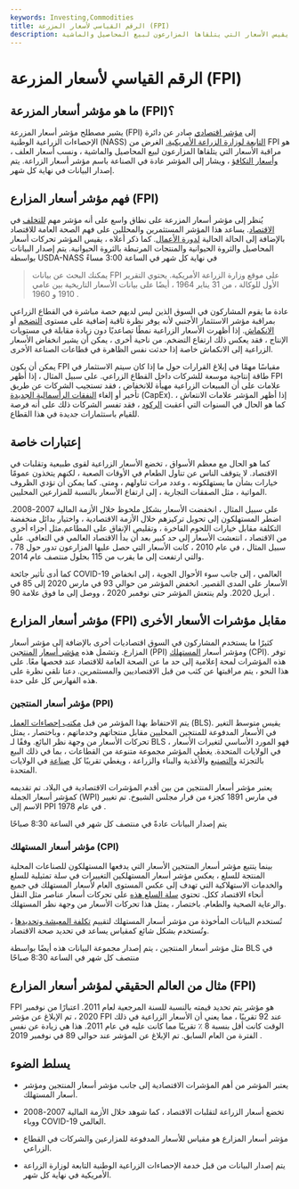 ```yaml
---
keywords: Investing,Commodities
title: الرقم القياسي لأسعار المزرعة (FPI)
description: مؤشر أسعار المزرعة هو مؤشر اقتصادي يقيس الأسعار التي يتلقاها المزارعون لبيع المحاصيل والماشية.
---
```


# الرقم القياسي لأسعار المزرعة (FPI)
## ما هو مؤشر أسعار المزرعة (FPI)؟

يشير مصطلح مؤشر أسعار المزرعة (FPI) إلى [مؤشر اقتصادي](/economic_indicator) صادر عن دائرة الإحصاءات الزراعية الوطنية (NASS) [التابعة لوزارة الزراعة الأمريكية.](/usda) الغرض من FPI هو مراقبة الأسعار التي يتلقاها المزارعون لبيع المحاصيل والماشية ، ونسب أسعار العلف ، [وأسعار التكافؤ](/parityprice) ، ويشار إلى المؤشر عادة في الصناعة باسم مؤشر أسعار الزراعة. يتم إصدار البيانات في نهاية كل شهر.

## فهم مؤشر أسعار المزارع (FPI)

يُنظر إلى مؤشر أسعار المزرعة على نطاق واسع على أنه مؤشر مهم [للتخلف](/laggingindicator) في [الاقتصاد](/economy). يساعد هذا المؤشر المستثمرين والمحللين على فهم الصحة العامة للاقتصاد بالإضافة إلى الحالة الحالية [لدورة الأعمال](/businesscycle). كما ذكر أعلاه ، يقيس المؤشر تحركات أسعار المحاصيل والثروة الحيوانية والمنتجات المرتبطة بالثروة الحيوانية. يتم إصدار البيانات بواسطة USDA-NASS في نهاية كل شهر في الساعة 3:00 مساءً

> يمكنك البحث عن بيانات FPI على موقع وزارة الزراعة الأمريكية. يحتوي التقرير الأول للوكالة ، من 31 يناير 1964 ، أيضًا على بيانات الأسعار التاريخية بين عامي 1910 و 1960 .

>

عادة ما يقوم المشاركون في السوق الذين ليس لديهم حصة مباشرة في القطاع الزراعي بمراقبة مؤشر الاستثمار الأجنبي لأنه يوفر نظرة ثاقبة إضافية على مستوى [التضخم](/inflation) أو [الانكماش](/deflation). إذا أظهرت الأسعار الزراعية نمطًا تصاعديًا دون زيادة مقابلة في مستويات الإنتاج ، فقد يعكس ذلك ارتفاع التضخم. من ناحية أخرى ، يمكن أن يشير انخفاض الأسعار الزراعية إلى الانكماش خاصة إذا حدثت نفس الظاهرة في قطاعات الصناعة الأخرى.

يمكن أن يكون FPI مقياسًا مهمًا في إبلاغ القرارات حول ما إذا كان سيتم الاستثمار في طاقة إنتاجية موسعة للشركات داخل القطاع الزراعي. على سبيل المثال ، إذا أظهر FPI علامات على أن المبيعات الزراعية مهيأة للانخفاض ، فقد تستجيب الشركات عن طريق تأخير أو إلغاء [النفقات الرأسمالية الجديدة](/capitalexpenditure) (CapEx). إذا أظهر المؤشر علامات الانتعاش ، كما هو الحال في السنوات التي أعقبت [الركود](/recession) ، فقد تفسر الشركات ذلك على أنه فرصة للقيام باستثمارات جديدة في هذا القطاع.

## إعتبارات خاصة

كما هو الحال مع معظم الأسواق ، تخضع الأسعار الزراعية لقوى طبيعية وتقلبات في الاقتصاد. لا يتوقف الناس عن تناول الطعام في الأوقات الصعبة ، لكنهم يتخذون عمومًا خيارات بشأن ما يستهلكونه ، وعدد مرات تناولهم ، ومتى. كما يمكن أن تؤدي الظروف المواتية ، مثل الصفقات التجارية ، إلى ارتفاع الأسعار بالنسبة للمزارعين المحليين.

على سبيل المثال ، انخفضت الأسعار بشكل ملحوظ خلال الأزمة المالية 2007-2008. اضطر المستهلكون إلى تحويل تركيزهم خلال الأزمة الاقتصادية ، واختيار بدائل منخفضة التكلفة مقابل خيارات اللحوم الفاخرة ، وتقليص الإنفاق على المطاعم.مثل أجزاء أخرى من الاقتصاد ، انتعشت الأسعار إلى حد كبير بعد أن بدأ الاقتصاد العالمي في التعافي. على سبيل المثال ، في عام 2010 ، كانت الأسعار التي حصل عليها المزارعون تدور حول 78 ، والتي ارتفعت إلى ما يقرب من 115 بحلول منتصف عام 2014.

كما أدى تأثير جائحة COVID-19 العالمي ، إلى جانب سوء الأحوال الجوية ، إلى انخفاض الأسعار على المدى القصير. انخفض المؤشر من حوالي 93 في مارس 2020 إلى 85 في أبريل 2020. ولم ينتعش المؤشر حتى نوفمبر 2020 ، ووصل إلى ما فوق علامة 90 .

## مؤشر أسعار المزارع (FPI) مقابل مؤشرات الأسعار الأخرى

كثيرًا ما يستخدم المشاركون في السوق اقتصاديات أخرى بالإضافة إلى مؤشر أسعار المزارع. وتشمل هذه [مؤشر أسعار](/ppi) [المنتجين](/ppi) (PPI) ومؤشر أسعار [المستهلك](/consumerpriceindex) (CPI). توفر هذه المؤشرات لمحة إعلامية إلى حد ما عن الصحة العامة للاقتصاد عند فحصها معًا. على هذا النحو ، يتم مراقبتها عن كثب من قبل الاقتصاديين والمستثمرين. دعنا نلقي نظرة على هذه الفهارس كل على حدة.

### مؤشر أسعار المنتجين (PPI)

يتم الاحتفاظ بهذا المؤشر من قبل [مكتب إحصاءات العمل](/bls) (BLS). يقيس متوسط التغير في الأسعار المدفوعة للمنتجين المحليين مقابل منتجاتهم وخدماتهم ، وباختصار ، يمثل تحركات الأسعار من وجهة نظر البائع. وفقًا لـ BLS ، فهو المورد الأساسي لتغيرات الأسعار في الولايات المتحدة. يغطي المؤشر مجموعة متنوعة من القطاعات ، بما في ذلك البيع بالتجزئة [والتصنيع](/manufacturing) والأغذية والبناء والزراعة ، ويغطي تقريبًا كل [صناعة](/industry) في الولايات المتحدة.

يعتبر مؤشر أسعار المنتجين من بين أقدم المؤشرات الاقتصادية في البلاد. تم تقديمه كمؤشر أسعار الجملة (WPI) في مارس 1891 كجزء من قرار مجلس الشيوخ. تم تغيير الاسم إلى PPI في عام 1978 .

يتم إصدار البيانات عادةً في منتصف كل شهر في الساعة 8:30 صباحًا

### مؤشر أسعار المستهلك (CPI)

بينما يتتبع مؤشر أسعار المنتجين الأسعار التي يدفعها المستهلكون للصناعات المحلية المنتجة للسلع ، يعكس مؤشر أسعار المستهلكين التغييرات في سلة تمثيلية للسلع والخدمات الاستهلاكية التي تهدف إلى عكس المستوى العام لأسعار المستهلك في جميع أنحاء الاقتصاد ككل. تحتوي [سلة السلع هذه](/basket_of_goods) على تحركات أسعار عناصر مثل النقل والرعاية الصحية والطعام. باختصار ، يمثل هذا تحركات الأسعار من وجهة نظر المستهلك.

تُستخدم البيانات المأخوذة من مؤشر أسعار المستهلك لتقييم [تكلفة المعيشة وتحديدها](/cost-of-living) ، وتُستخدم بشكل شائع كمقياس يساعد في تحديد صحة الاقتصاد.

مثل مؤشر أسعار المنتجين ، يتم إصدار مجموعة البيانات هذه أيضًا بواسطة BLS في منتصف كل شهر في الساعة 8:30 صباحًا

## مثال من العالم الحقيقي لمؤشر أسعار المزارع (FPI)

FPI هو مؤشر يتم تحديد قيمته بالنسبة للسنة المرجعية لعام 2011. اعتبارًا من نوفمبر 2020 ، تم الإبلاغ عن مؤشر FPI عند 92 تقريبًا ، مما يعني أن الأسعار الزراعية في ذلك الوقت كانت أقل بنسبة 8 ٪ تقريبًا مما كانت عليه في عام 2011. هذا هي زيادة عن نفس الفترة من العام السابق. تم الإبلاغ عن المؤشر عند حوالي 89 في نوفمبر 2019 .

## يسلط الضوء

- يعتبر المؤشر من أهم المؤشرات الاقتصادية إلى جانب مؤشر أسعار المنتجين ومؤشر أسعار المستهلك.

- تخضع أسعار الزراعة لتقلبات الاقتصاد ، كما شوهد خلال الأزمة المالية 2007-2008 ووباء COVID-19 العالمي.

- مؤشر أسعار المزارع هو مقياس للأسعار المدفوعة للمزارعين والشركات في القطاع الزراعي.

- يتم إصدار البيانات من قبل خدمة الإحصاءات الزراعية الوطنية التابعة لوزارة الزراعة الأمريكية في نهاية كل شهر.

